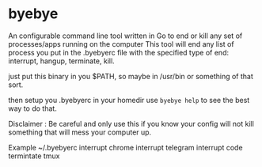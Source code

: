 # byebye
An configurable command line tool written in Go to end or kill any set of processes/apps running on the computer
This tool will end any list of process you put in the .byebyerc file with the specified type of end: interrupt, hangup, terminate, kill. 

just put this binary in you $PATH, so maybe in /usr/bin or something of that sort. 

then setup you .byebyerc in your homedir
use `byebye help` to see the best way to do that. 

Disclaimer : Be careful and only use this if you know your config will not kill something that will mess your computer up.

Example ~/.byebyerc
interrupt chrome
interrupt telegram
interrupt code
termintate tmux
